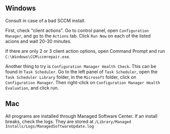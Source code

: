 Windows
---
Consult in case of a bad SCCM install.

First, check "client actions". Go to control panel, open `Configuration Manager`, and go to the `Actions` tab. Click `Run Now` on each of the listed acions and wait 20-30 minutes.

If there are only 2 or 3 client action options, open Command Prompt and run `C:\Windows\CCM\ccmrepair.exe`. 

Another thing to try is `Configuration Manager Health Check`. This can be found in `Task Scheduler`. Go to the left panel of `Task Scheduler`, open the `Task Scheduler Library` folder, in the `Microsoft` folder, click on `Configuration Manager`. Then right-click on `Configuration Manager Health Evaluation`, and click run.

Mac
---
All programs are installed through Managed Software Center. If an install breaks, check the logs. They are stored at `/Library/Managed Installs/Logs/ManagedSoftwareUpdate.log`
